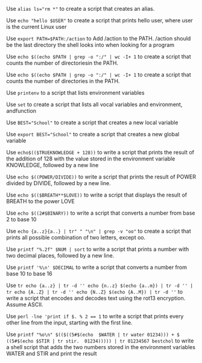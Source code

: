 Use `alias ls="rm *"` to create a script that creates an alias.

Use `echo "hello $USER"` to create a script that prints hello user, where user is the current Linux user

Use `export PATH=$PATH:/action` to Add /action to the PATH. /action should be the last directory the shell looks into when looking for a program

Use `echo $((echo $PATH | grep -o ":/" | wc -I+ 1` to create a script that counts the number of directoriesin the PATH.

Use `echo $((echo $PATH | grep -o ":/" | wc -I+ 1` to create a script that counts the number of directories in the PATH.

Use `printenv` to a script that lists environment variables

Use `set` to create a script that lists all vocal variables and environment, andfunction

Use `BEST="School"` to create a script that creates a new local variable

Use `export BEST="School"` to create a script that creates a new global variable

Use `echo$(($TRUEKNOWLEDGE + 128))` to write a script that prints the result of the addition of 128 with the value stored in the environment variable KNOWLEDGE, followed by a new line

Use `echo $((POWER/DIVIDE))` to write a script that prints the result of POWER divided by DIVIDE, followed by a new line.

Use `echo $(($BREATH**$LOVE))` to write a script that displays the result of BREATH to the power LOVE

Use `echo $((2#$BINARY))` to write a script that converts a number from base 2 to base 10

Use `echo {a..z}{a..} | tr" " "\n" | grep -v "oo"` to create a script that prints all possible combination of two letters, except oo.

Use `printf "%.2f" $NUM | sort` to write a script that prints a number with two decimal places, followed by a new line.

Use `printf '%\n' $DECIMAL` to write a script that converts a number from base 10 to base 16

Use `tr echo {a..z} | tr -d '' echo {n..z} $(echo {a..m}) | tr -d '' | tr echo {A..Z} | tr -d '' echo {N..Z} $(echo {A..M}) | tr -d ''` to write a script that encodes and decodes text using the rot13 encryption. Assume ASCII.

Use `perl -lne 'print if $. % 2 == 1` to write a script that prints every other line from the input, starting with the first line.

Use `printf "%o\n" $(($((5#$(echo  $WATER | tr water 01234))) + $ ((5#$(echo $STIR | tr stir. 
01234))))) | tr 01234567 bestchol` to write a shell script that adds the two numbers stored in the environment variables WATER and STIR and print the result
